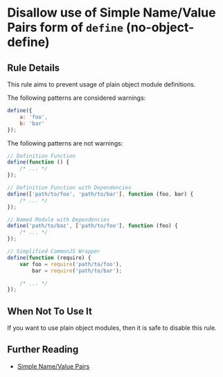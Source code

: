 # Disallow use of Simple Name/Value Pairs form of `define` (no-object-define)

## Rule Details

This rule aims to prevent usage of plain object module definitions.

The following patterns are considered warnings:

```js
define({
    a: 'foo',
    b: 'bar'
});
```

The following patterns are not warnings:

```js
// Definition Function
define(function () {
    /* ... */
});

// Definition Function with Dependencies
define(['path/to/foo', 'path/to/bar'], function (foo, bar) {
    /* ... */
});

// Named Module with Dependencies
define('path/to/baz', ['path/to/foo'], function (foo) {
    /* ... */
});

// Simplified CommonJS Wrapper
define(function (require) {
    var foo = require('path/to/foo'),
        bar = require('path/to/bar');

    /* ... */
});
```

## When Not To Use It

If you want to use plain object modules, then it is safe to disable this rule.

## Further Reading

* [Simple Name/Value Pairs](http://requirejs.org/docs/api.html#defsimple)
